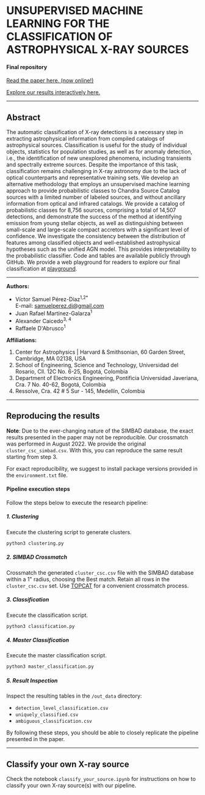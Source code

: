 #  UNSUPERVISED MACHINE LEARNING FOR THE CLASSIFICATION OF ASTROPHYSICAL X-RAY SOURCES
#### Final repository

[Read the paper here. (now online!)](https://arxiv.org/abs/2401.12203)

[Explore our results interactively here.](https://umlcaxs-playground.streamlit.app/)

---
## Abstract
The automatic classification of X-ray detections is a necessary step in extracting astrophysical information from compiled catalogs of astrophysical sources. Classification is useful for the study of individual objects, statistics for population studies, as well as for anomaly detection, i.e., the identification of new unexplored phenomena, including transients and spectrally extreme sources. Despite the importance of this task, classification remains challenging in X-ray astronomy due to the lack of optical counterparts and representative training sets. We develop an alternative methodology that employs an unsupervised machine learning approach to provide probabilistic classes to Chandra Source Catalog sources with a limited number of labeled sources, and without ancillary information from optical and infrared catalogs. We provide a catalog of probabilistic classes for 8,756 sources, comprising a total of 14,507 detections, and demonstrate the success of the method at identifying emission from young stellar objects, as well as distinguishing between small-scale and large-scale compact accretors with a significant level of confidence. We investigate the consistency between the distribution of features among classified objects and well-established astrophysical hypotheses such as the unified AGN model. This provides interpretability to the probabilistic classifier. Code and tables are available publicly through GitHub. We provide a web playground for readers to explore our final classification at [playground](https://umlcaxs-playground.streamlit.app).

---
**Authors:**

- Víctor Samuel Pérez-Díaz<sup>1,2</sup><sup>*</sup>  
  E-mail: samuelperez.di@gmail.com
- Juan Rafael Martínez-Galarza<sup>1</sup>
- Alexander Caicedo<sup>3, 4</sup>
- Raffaele D'Abrusco<sup>1</sup>

**Affiliations:**

1. Center for Astrophysics | Harvard & Smithsonian, 60 Garden Street, Cambridge, MA 02138, USA
2. School of Engineering, Science and Technology, Universidad del Rosario, Cll. 12C No. 6-25, Bogotá, Colombia
3. Department of Electronics Engineering, Pontificia Universidad Javeriana, Cra. 7 No. 40-62, Bogotá, Colombia
4. Ressolve, Cra. 42 # 5 Sur - 145, Medellín, Colombia

---
## Reproducing the results

**Note**: Due to the ever-changing nature of the SIMBAD database, the exact results presented in the paper may not be reproducible. Our crossmatch was performed in August 2022. We provide the original `cluster_csc_simbad.csv`. With this, you can reproduce the same result starting from step 3.

For exact reproducibility, we suggest to install package versions provided in the `environment.txt` file.

#### Pipeline execution steps

Follow the steps below to execute the research pipeline:

##### 1. Clustering
Execute the clustering script to generate clusters.
```bash
python3 clustering.py
```

##### 2. SIMBAD Crossmatch
Crossmatch the generated `cluster_csc.csv` file with the SIMBAD database within a 1" radius, choosing the Best match. Retain all rows in the `cluster_csc.csv` set. Use [TOPCAT](https://www.star.bris.ac.uk/~mbt/topcat/sun253/sun253.html) for a convenient crossmatch process.

##### 3. Classification
Execute the classification script.
```bash
python3 classification.py
```

##### 4. Master Classification
Execute the master classification script.
```bash
python3 master_classification.py
```

##### 5. Result Inspection
Inspect the resulting tables in the `/out_data` directory:
- `detection_level_classification.csv`
- `uniquely_classified.csv`
- `ambiguous_classification.csv`

By following these steps, you should be able to closely replicate the pipeline presented in the paper.

---
## Classify your own X-ray source

Check the notebook `classify_your_source.ipynb` for instructions on how to classify your own X-ray source(s) with our pipeline.
